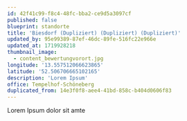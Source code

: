 ```yaml
---
id: 42f41c99-f8c4-48fc-bba2-ce9d5a3097cf
published: false
blueprint: standorte
title: 'Biesdorf (Dupliziert) (Dupliziert) (Dupliziert)'
updated_by: 95e99389-87ef-46dc-89fe-516fc22e966e
updated_at: 1719928218
thumbnail_image:
  - content_bewertungvorort.jpg
longitude: '13.557512066623865'
latitude: '52.506706665102165'
description: 'Lorem Ipsum'
office: Tempelhof-Schöneberg
duplicated_from: 14e3f0f8-aee4-41bd-858c-b404d0606f83
---
```

Lorem Ipsum dolor sit amte
